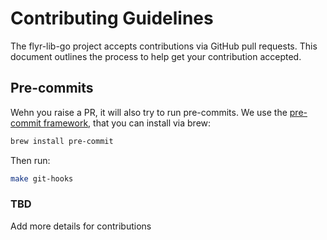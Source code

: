 # Contributing Guidelines

The flyr-lib-go project accepts contributions via GitHub pull requests. This document outlines the process
to help get your contribution accepted.

## Pre-commits

Wehn you raise a PR, it will also try to run pre-commits. We use the [pre-commit framework](https://github.com/pre-commit/pre-commit), that you can install via brew:

```sh
brew install pre-commit
```

Then run:

```sh
make git-hooks
```

### TBD

Add more details for contributions
